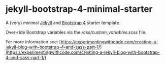 # jekyll-bootstrap-4-minimal-starter

A (very) minimal [Jekyll](https://jekyllrb.com/) and [Bootstrap 4](https://getbootstrap.com/) starter template.

Over-ride Bootstrap variables via the */css/custom_variables.scss* file.

For more information see: [https://experimentingwithcode.com/creating-a-jekyll-blog-with-bootstrap-4-and-sass-part-1/](https://experimentingwithcode.com/creating-a-jekyll-blog-with-bootstrap-4-and-sass-part-1/)
